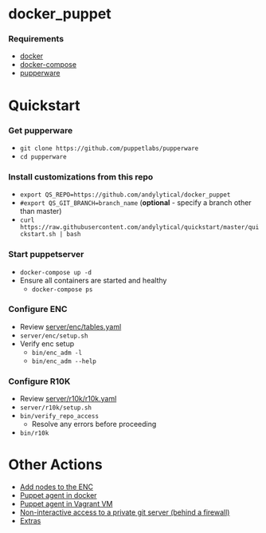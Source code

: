 # docker_puppet

### Requirements
- [docker](https://www.docker.com/products/docker-desktop)
- [docker-compose](https://docs.docker.com/compose/install/)
- [pupperware](https://github.com/puppetlabs/pupperware)

# Quickstart

### Get pupperware
- `git clone https://github.com/puppetlabs/pupperware`
- `cd pupperware`

### Install customizations from this repo
- `export QS_REPO=https://github.com/andylytical/docker_puppet`
- `#export QS_GIT_BRANCH=branch_name`  (__optional__ - specify a branch other than master)
- `curl https://raw.githubusercontent.com/andylytical/quickstart/master/quickstart.sh | bash`

### Start puppetserver
- `docker-compose up -d`
- Ensure all containers are started and healthy
  - `docker-compose ps`

### Configure ENC
- Review [server/enc/tables.yaml](server/enc/tables.yaml)
- `server/enc/setup.sh`
- Verify enc setup
  - `bin/enc_adm -l`
  - `bin/enc_adm --help`

### Configure R10K
- Review [server/r10k/r10k.yaml](server/r10k/r10k.yaml)
- `server/r10k/setup.sh`
- `bin/verify_repo_access`
  - Resolve any errors before proceeding
- `bin/r10k`


# Other Actions

- [Add nodes to the ENC](docs/enc.md)
- [Puppet agent in docker](agent/README.md)
- [Puppet agent in Vagrant VM](vagrant/README.md)
- [Non-interactive access to a private git server (behind a firewall)](docs/ssh_tunnel.md)
- [Extras](docs/extras.md)
